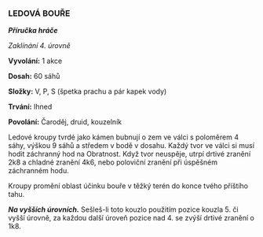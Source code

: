 ### LEDOVÁ BOUŘE

***Příručka hráče***

*Zaklínání 4. úrovně*

**Vyvolání:** 1 akce

**Dosah:** 60 sáhů

**Složky:** V, P, S (špetka prachu a pár kapek vody)

**Trvání:** Ihned

**Povolání:** Čaroděj, druid, kouzelník

Ledové kroupy tvrdé jako kámen bubnují o zem ve válci s poloměrem 4 sáhy, výškou 9 sáhů a středem v bodě v dosahu. Každý tvor ve válci si musí hodit záchranný hod na Obratnost. Když tvor neuspěje, utrpí drtivé zranění 2k8 a chladné zranění 4k6, nebo poloviční zranění při úspěšném záchranném hodu. 

Kroupy promění oblast účinku bouře v těžký terén do konce tvého příštího tahu.

***Na vyšších úrovních.*** Sešleš-li toto kouzlo použitím pozice kouzla 5. či vyšší úrovně, za každou další úroveň pozice nad 4. se zvýší drtivé zranění o 1k8.